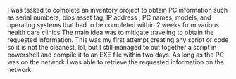 I was tasked to complete an inventory project to obtain PC information such as serial numbers, bios asset tag, IP address , PC names, models, and operating systems that had to be completed within 2 weeks from various health care clinics
The main idea was to mitigate traveling to obtain the requested information.
This was my first attempt creating any script or code so it is not the cleanest, lol, but I still managed to put together a script in powershell and compile it to an EXE file within two days. 
As long as the PC was on the network I was able to retrieve the requested information on the network.
